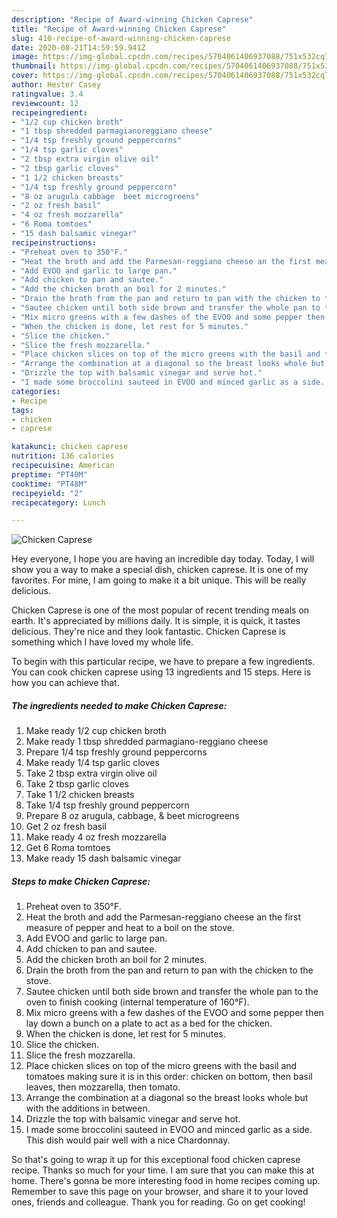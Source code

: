 ```yaml
---
description: "Recipe of Award-winning Chicken Caprese"
title: "Recipe of Award-winning Chicken Caprese"
slug: 410-recipe-of-award-winning-chicken-caprese
date: 2020-08-21T14:59:59.941Z
image: https://img-global.cpcdn.com/recipes/5704061406937088/751x532cq70/chicken-caprese-recipe-main-photo.jpg
thumbnail: https://img-global.cpcdn.com/recipes/5704061406937088/751x532cq70/chicken-caprese-recipe-main-photo.jpg
cover: https://img-global.cpcdn.com/recipes/5704061406937088/751x532cq70/chicken-caprese-recipe-main-photo.jpg
author: Hester Casey
ratingvalue: 3.4
reviewcount: 12
recipeingredient:
- "1/2 cup chicken broth"
- "1 tbsp shredded parmagianoreggiano cheese"
- "1/4 tsp freshly ground peppercorns"
- "1/4 tsp garlic cloves"
- "2 tbsp extra virgin olive oil"
- "2 tbsp garlic cloves"
- "1 1/2 chicken breasts"
- "1/4 tsp freshly ground peppercorn"
- "8 oz arugula cabbage  beet microgreens"
- "2 oz fresh basil"
- "4 oz fresh mozzarella"
- "6 Roma tomtoes"
- "15 dash balsamic vinegar"
recipeinstructions:
- "Preheat oven to 350°F."
- "Heat the broth and add the Parmesan-reggiano cheese an the first measure of pepper and heat to a boil on the stove."
- "Add EVOO and garlic to large pan."
- "Add chicken to pan and sautee."
- "Add the chicken broth an boil for 2 minutes."
- "Drain the broth from the pan and return to pan with the chicken to the stove."
- "Sautee chicken until both side brown and transfer the whole pan to the oven to finish cooking (internal temperature of 160°F)."
- "Mix micro greens with a few dashes of the EVOO and some pepper then lay down a bunch on a plate to act as a bed for the chicken."
- "When the chicken is done, let rest for 5 minutes."
- "Slice the chicken."
- "Slice the fresh mozzarella."
- "Place chicken slices on top of the micro greens with the basil and tomatoes making sure it is in this order: chicken on bottom, then basil leaves, then mozzarella, then tomato."
- "Arrange the combination at a diagonal so the breast looks whole but with the additions in between."
- "Drizzle the top with balsamic vinegar and serve hot."
- "I made some broccolini sauteed in EVOO and minced garlic as a side.  This dish would pair well with a nice Chardonnay."
categories:
- Recipe
tags:
- chicken
- caprese

katakunci: chicken caprese 
nutrition: 136 calories
recipecuisine: American
preptime: "PT40M"
cooktime: "PT48M"
recipeyield: "2"
recipecategory: Lunch

---
```



![Chicken Caprese](https://img-global.cpcdn.com/recipes/5704061406937088/751x532cq70/chicken-caprese-recipe-main-photo.jpg)

Hey everyone, I hope you are having an incredible day today. Today, I will show you a way to make a special dish, chicken caprese. It is one of my favorites. For mine, I am going to make it a bit unique. This will be really delicious.



Chicken Caprese is one of the most popular of recent trending meals on earth. It's appreciated by millions daily. It is simple, it is quick, it tastes delicious. They're nice and they look fantastic. Chicken Caprese is something which I have loved my whole life.


To begin with this particular recipe, we have to prepare a few ingredients. You can cook chicken caprese using 13 ingredients and 15 steps. Here is how you can achieve that.

<!--inarticleads1-->

##### The ingredients needed to make Chicken Caprese:

1. Make ready 1/2 cup chicken broth
1. Make ready 1 tbsp shredded parmagiano-reggiano cheese
1. Prepare 1/4 tsp freshly ground peppercorns
1. Make ready 1/4 tsp garlic cloves
1. Take 2 tbsp extra virgin olive oil
1. Take 2 tbsp garlic cloves
1. Take 1 1/2 chicken breasts
1. Take 1/4 tsp freshly ground peppercorn
1. Prepare 8 oz arugula, cabbage, &amp; beet microgreens
1. Get 2 oz fresh basil
1. Make ready 4 oz fresh mozzarella
1. Get 6 Roma tomtoes
1. Make ready 15 dash balsamic vinegar




<!--inarticleads2-->

##### Steps to make Chicken Caprese:

1. Preheat oven to 350°F.
1. Heat the broth and add the Parmesan-reggiano cheese an the first measure of pepper and heat to a boil on the stove.
1. Add EVOO and garlic to large pan.
1. Add chicken to pan and sautee.
1. Add the chicken broth an boil for 2 minutes.
1. Drain the broth from the pan and return to pan with the chicken to the stove.
1. Sautee chicken until both side brown and transfer the whole pan to the oven to finish cooking (internal temperature of 160°F).
1. Mix micro greens with a few dashes of the EVOO and some pepper then lay down a bunch on a plate to act as a bed for the chicken.
1. When the chicken is done, let rest for 5 minutes.
1. Slice the chicken.
1. Slice the fresh mozzarella.
1. Place chicken slices on top of the micro greens with the basil and tomatoes making sure it is in this order: chicken on bottom, then basil leaves, then mozzarella, then tomato.
1. Arrange the combination at a diagonal so the breast looks whole but with the additions in between.
1. Drizzle the top with balsamic vinegar and serve hot.
1. I made some broccolini sauteed in EVOO and minced garlic as a side.  This dish would pair well with a nice Chardonnay.




So that's going to wrap it up for this exceptional food chicken caprese recipe. Thanks so much for your time. I am sure that you can make this at home. There's gonna be more interesting food in home recipes coming up. Remember to save this page on your browser, and share it to your loved ones, friends and colleague. Thank you for reading. Go on get cooking!
